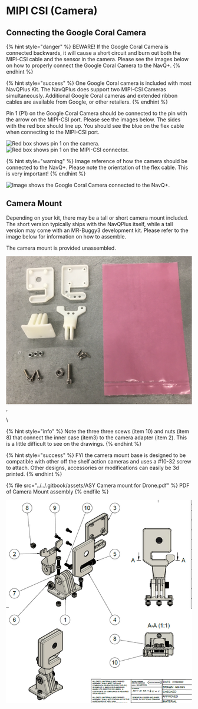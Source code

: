# MIPI CSI (Camera)

## Connecting the Google Coral Camera

{% hint style="danger" %}
BEWARE! If the Google Coral Camera is connected backwards, it will cause a short circuit and burn out both the MIPI-CSI cable and the sensor in the camera. Please see the images below on how to properly connect the Google Coral Camera to the NavQ+.
{% endhint %}

{% hint style="success" %}
One Google Coral camera is included with most NavQPlus Kit. The NavQPlus does support two MIPI-CSI Cameras simultaneously. Additional Google Coral cameras and extended ribbon cables are available from Google, or other retailers. &#x20;
{% endhint %}

Pin 1 (P1) on the Google Coral Camera should be connected to the pin with the arrow on the MIPI-CSI port. Please see the images below. The sides with the red box should line up. You should see the blue on the flex cable when connecting to the MIPI-CSI port.

![Red box shows pin 1 on the camera.](../../.gitbook/assets/coral\_camera\_pins.jpg) ![Red box shows pin 1 on the MIPI-CSI connector.](../../.gitbook/assets/mipi\_csi\_pins.jpg)

{% hint style="warning" %}
Image reference of how the camera should be connected to the NavQ+. Please note the orientation of the flex cable. This is very important!
{% endhint %}

![Image shows the Google Coral Camera connected to the NavQ+.](../../.gitbook/assets/coral\_camera\_orientation.jpg)

## Camera Mount&#x20;

Depending on your kit, there may be a tall or short camera mount included. The short version typically ships with the NavQPlus itself, while a tall version may come with an MR-Buggy3 development kit. Please refer to the image below for information on how to assemble.&#x20;

The camera mount is provided unassembled.

<img src="../../.gitbook/assets/image (4).png" alt="" data-size="original">,

\


{% hint style="info" %}
Note the three three scews (item 10) and nuts (item 8) that connect the inner case (item3) to the camera adapter (item 2). This is a little difficult to see on the drawings.
{% endhint %}

{% hint style="success" %}
FYI the camera mount base is designed to be compatible with other off the shelf action cameras and uses a #10-32 screw to attach. Other designs, accessories or modifications can easily be 3d printed.
{% endhint %}

{% file src="../../.gitbook/assets/ASY Camera mount for Drone.pdf" %}
PDF of Camera Mount assembly
{% endfile %}



![Image of camera mount for drone/buggy3](<../../.gitbook/assets/image (1) (2).png>)

\
&#x20;
